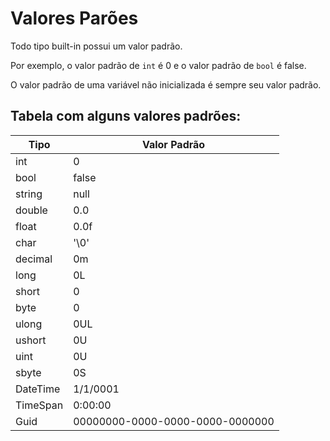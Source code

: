# Valores Parões

Todo tipo built-in possui um valor padrão. 

Por exemplo, o valor padrão de `int` é 0 e o valor padrão de `bool` é false.

<note>

O valor padrão de uma variável não inicializada é sempre seu valor padrão.

</note>

## Tabela com alguns valores padrões:

| Tipo | Valor Padrão |
|------|--------------|
| int | 0 |
| bool | false |
| string | null |
| double | 0.0 |
| float | 0.0f |
| char | '\0' |
| decimal | 0m |
| long | 0L |
| short | 0 |
| byte | 0 |
| ulong | 0UL |
| ushort | 0U |
| uint | 0U |
| sbyte | 0S |
| DateTime | 1/1/0001 |
| TimeSpan | 0:00:00 |
| Guid | 00000000-0000-0000-0000-0000000 |